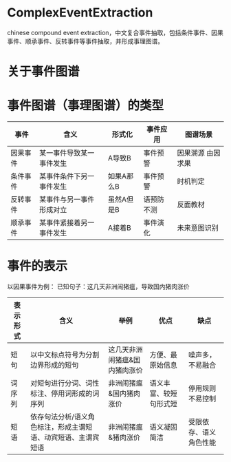 # ComplexEventExtraction
chinese compound event extraction，中文复合事件抽取，包括条件事件、因果事件、顺承事件、反转事件等事件抽取，并形成事理图谱。

# 关于事件图谱


# 事件图谱（事理图谱）的类型
| 事件 | 含义 | 形式化 | 事件应用 | 图谱场景 |
| --- | --- | --- | --- | --- |
| 因果事件 | 某一事件导致某一事件发生 | A导致B  | 事件预警  |因果溯源 由因求果  |
| 条件事件 | 某事件条件下另一事件发生 | 如果A那么B  |事件预警  |时机判定  |
| 反转事件 | 某事件与另一事件形成对立 | 虽然A但是B  |语预防不测  |反面教材  |
| 顺承事件 | 某事件紧接着另一事件发生 |  A接着B  |事件演化  |未来意图识别  |

# 事件的表示
以因果事件为例：
已知句子：这几天非洲闹猪瘟，导致国内猪肉涨价

|表示形式 | 含义 | 举例 | 优点 | 缺点 |
| --- | --- | --- | --- | --- |
| 短句 | 以中文标点符号为分割边界形成的短句 | 这几天非洲闹猪瘟&国内猪肉涨价  | 方便、最原始信息  |噪声多，不易融合|
| 词序列 | 对短句进行分词、词性标注、停用词形成的词序列 | 非洲闹猪瘟&国内猪肉涨价  |语义丰富、较短句形式短  |停用规则不易控制  |
| 短语 | 依存句法分析/语义角色标注，形成主谓短语、动宾短语、主谓宾短语 | 非洲闹猪瘟&猪肉涨价  |语义凝固简洁  |受限依存、语义角色性能  |


